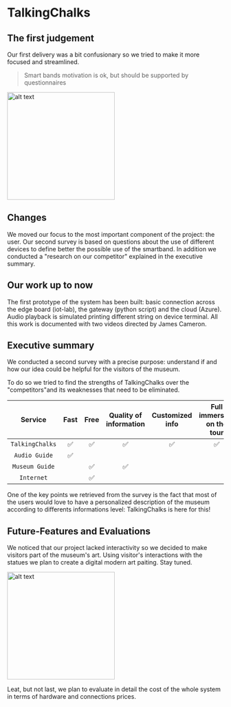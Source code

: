 # TalkingChalks

## The first judgement
Our first delivery was a bit confusionary so we tried to make it more focused and streamlined. 

> Smart bands motivation is ok, but should be supported by questionnaires

<img src="https://i.kym-cdn.com/photos/images/newsfeed/001/838/935/07d.jpg" alt="alt text" width="250px">

## Changes
We moved our focus to the most important component of the project: the user.
Our second survey is based on questions about the use of different devices to define better the possible use of the smartband.
In addition we conducted a "research on our competitor" explained in the executive summary.

## Our work up to now
The first prototype of the system has been built: basic connection across the edge board (iot-lab), the gateway (python script) and the cloud (Azure).
Audio playback is simulated printing different string on device terminal.
All this work is documented with two videos directed by James Cameron.

## Executive summary
We conducted a second survey with a precise purpose: understand if and how our idea could be helpful for the visitors of the museum.

To do so we tried to find the strengths of TalkingChalks over the "competitors"and its weaknesses that need to be eliminated.

| Service | Fast | Free | Quality of information | Customized info | Full immersion on the tour
|:-:|:-:|:-:|:-:|:-:|:-:|
| `TalkingChalks` |✅|✅|✅|✅|✅|
| `Audio Guide` |✅|    
| `Museum Guide` |  |✅| ✅|
| `Internet` | |✅|

One of the key points we retrieved from the survey is the fact that most of the users would love to have a personalized description of the museum according to differents informations level: TalkingChalks is here for this!


## Future-Features and Evaluations
We noticed that our project lacked interactivity so we decided to make visitors part of the museum's art. Using visitor's interactions with the statues we plan to create a digital modern art paiting. Stay tuned. 

<img src="https://www.esportsmag.it/wp-content/uploads/2019/03/BobRoss_Twitch-696x454.jpg" alt="alt text" width="250px">

Leat, but not last, we plan to evaluate in detail the cost of the whole system in terms of hardware and connections prices.



